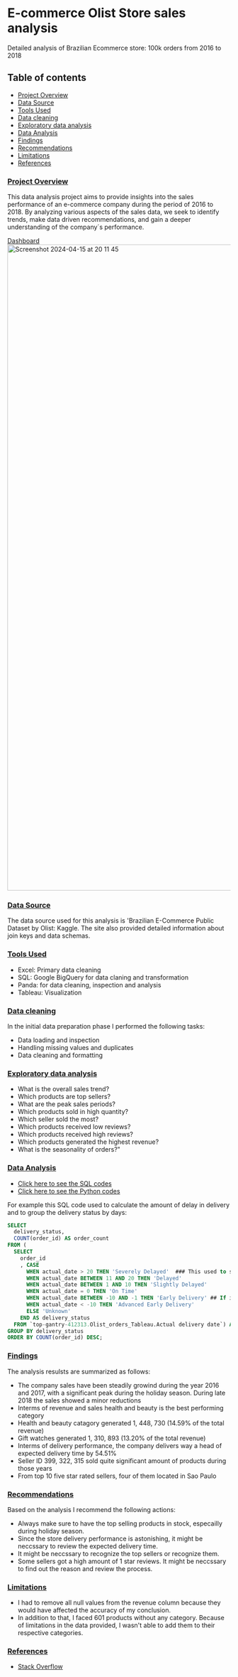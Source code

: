 # E-commerce Olist Store sales analysis
Detailed analysis of Brazilian Ecommerce store: 100k orders from 2016 to 2018

## Table of contents
 - [Project Overview](#project-overview)
 - [Data Source](#data-source)
 - [Tools Used](#tools-used)
 - [Data cleaning](#data-cleaning)
 - [Exploratory data analysis](#exploratory-data-analysis)
 - [Data Analysis](#data-analysis)
 - [Findings](#findings)
 - [Recommendations](#recommendations)
 - [Limitations](#limitations)
 - [References](#references)

### [Project Overview]()

This data analysis project aims to provide insights into the sales performance of an e-commerce company during the period of 2016 to 2018. By analyzing various aspects of the sales data, we seek to identify trends, make data driven recommendations, and gain a deeper understanding of the company´s performance. 

[Dashboard](image)
<img width="1454" alt="Screenshot 2024-04-15 at 20 11 45" src="https://github.com/Danieltadele777/Ecommerce-Olist-store/assets/147874875/a2796f5f-35c4-418d-a99c-5121d4a35b51">

### [Data Source]()

The data source used for this analysis is 'Brazilian E-Commerce Public Dataset by Olist: Kaggle. The site also provided detailed information about join keys and data schemas. 

### [Tools Used]()
- Excel: Primary data cleaning
- SQL: Google BigQuery for data claning and transformation
- Panda: for data cleaning, inspection and analysis
- Tableau: Visualization

### [Data cleaning]()
In the initial data preparation phase I performed the following tasks:
- Data loading and inspection
- Handling missing values and duplicates
- Data cleaning and formatting

### [Exploratory data analysis]()
- What is the overall sales trend?
- Which products are top sellers?
- What are the peak sales periods?
- Which products sold in high quantity?
- Which seller sold the most?
- Which products received low reviews?
- Which products received high reviews?
- Which products generated the highest revenue?
- What is the seasonality of orders?"

### [Data Analysis]()
 - [Click here to see the SQL codes]()
 - [Click here to see the Python codes]()

For example this SQL code used to calculate the amount of delay in delivery and to group the delivery status by days:

```SQL
SELECT
  delivery_status,
  COUNT(order_id) AS order_count
FROM (
  SELECT
    order_id
    , CASE
      WHEN actual_date > 20 THEN 'Severely Delayed'  ### This used to show how much late the order is
      WHEN actual_date BETWEEN 11 AND 20 THEN 'Delayed'
      WHEN actual_date BETWEEN 1 AND 10 THEN 'Slightly Delayed'
      WHEN actual_date = 0 THEN 'On Time'
      WHEN actual_date BETWEEN -10 AND -1 THEN 'Early Delivery' ## If its from 1 to 10 days early, it is early delivery
      WHEN actual_date < -10 THEN 'Advanced Early Delivery'
      ELSE 'Unknown'
    END AS delivery_status
  FROM `top-gantry-412313.Olist_orders_Tableau.Actual delivery date`) AS status_table
GROUP BY delivery_status
ORDER BY COUNT(order_id) DESC;
```

### [Findings]()
The analysis resulsts are summarized as follows:
- The company sales have been steadily growind during the year 2016 and 2017, with a significant peak during the holiday season. During late 2018 the sales showed a minor reductions
- Interms of revenue and sales health and beauty is the best performing category
- Health and beauty catagory generated 1, 448, 730 (14.59% of the total revenue)
- Gift watches generated 1, 310, 893 (13.20% of the total revenue)
- Interms of delivery performance, the company delivers way a head of expected delivery time by 54.51%
- Seller ID 399, 322, 315 sold quite significant amount of products during those years
- From top 10 five star rated sellers, four of them located in Sao Paulo

### [Recommendations]()
Based on the analysis I recommend the following actions:
- Always make sure to have the top selling products in stock, especailly during holiday season.
- Since the store delivery performance is astonishing, it might be neccssary to review the expected delivery time.
- It might be neccssary to recognize the top sellers or recognize them.
- Some sellers got a high amount of 1 star reviews. It might be neccssary to find out the reason and review the process.

### [Limitations]()

- I had to remove all null values from the revenue column because they would have affected the accuracy of my conclusion. 
- In addition to that, I faced 601 products without any category. Because of limitations in the data provided, I wasn't able to add them to their respective categories.

### [References]()
- [Stack Overflow](www.stackoverflow.com)
